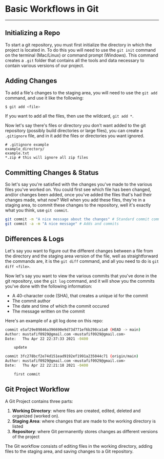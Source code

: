 # Basic Workflows in Git  

---  
## Initializing a Repo
To start a git repository, you must first initialize the directory in which the project is located in. To do this 
you will need to use the `git init` command on the terminal (Mac/Linux) or command prompt (Windows). This command 
creates a `.git` folder that contains all the tools and data necessary to contain various versions of our project. 

## Adding Changes 
To add a file's changes to the staging area, you will need to use the `git add` command, and use it 
like the following:  

```bash
$ git add <file>
```

If you want to add all the files, then use the wildcard, `git add *`. 

Now let's say there's files or directory you don't want added to the git repository (possibly build directories or large files), 
you can create a `.gitignore` file, and in it add the files or directories you want ignored. 

```
# .gitignore example 
example_directory/
example.txt
*.zip # this will ignore all zip files 
```

## Committing Changes & Status
So let's say you're satisfied with the changes you've made to the various files you've worked on. You could first see 
which file has been changed, and/or changes been added, once you've added the files that's had their changes made, what now?
Well when you add these files, they're in a staging area, to commit these changes to the repository, well it's exactly what you 
think, use `git commit`. 

```bash
git commit -m "A nice message about the changes" # Standard commit command 
git commit -a -m "A nice message" # Adds and commits 
```

## Differences & Logs 
Let's say you want to figure out the different changes between a file from the directory and the staging area version of the file, 
well as straightforward the commands are, it is the `git diff` command, and all you need to do is `git diff <file>`. 

Now let's say you want to view the various commits that you've done in the git repository, use the `git log` command, and 
it will show you the commits you've done with the following information: 

- A 40-character code (SHA), that creates a unique id for the commit
- The commit author 
- The date and time of which the commit occured 
- The message written on the commit 

Here's an example of a git log done on this repo: 

```bash
commit e5af29e89846a396690e9d73d771ef6b298ca1a0 (HEAD -> main)
Author: mustafif0929@gmail.com <mustafif0929@gmail.com>
Date:   Thu Apr 22 22:37:33 2021 -0400

    update

commit 3fc278bcf2e74d151ead9192ef1991a235044c71 (origin/main)
Author: mustafif0929@gmail.com <mustafif0929@gmail.com>
Date:   Thu Apr 22 22:21:18 2021 -0400

    first commit

```

## Git Project Workflow 
A Git Project contains three parts: 
1. **Working Directory**: where files are created, edited, deleted and organized (worked on). 
2. **Staging Area**: where changes that are made to the working directory is listed 
3. **Repository**: where Git permanently stores changes as different versions of the project  

The Git workflow consists of editing files in the working directory, adding files to the staging area, and saving changes to a Git repository. 